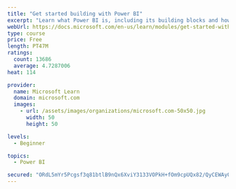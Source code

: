 ```yaml
---
title: "Get started building with Power BI"
excerpt: "Learn what Power BI is, including its building blocks and how they work together."
webUrl: https://docs.microsoft.com/en-us/learn/modules/get-started-with-power-bi/
type: course
price: Free
length: PT47M
ratings:
  count: 13686
  average: 4.7287006
heat: 114

provider:
  name: Microsoft Learn
  domain: microsoft.com
  images:
    - url: /assets/images/organizations/microsoft.com-50x50.jpg
      width: 50
      height: 50

levels:
  - Beginner

topics:
  - Power BI

secured: "ORdL5mYr5Pcgsf3q81btlB9nQx6XviY3133VOPkH+fOm9cpUQx82/QyCEWAyQADMjwYB1GAaYJ97x7SJG03j/zVR8JwYhrR7oAofuCj4FPUuLdlPjBq5M7XXzSsZnmfy9mIWmbjq/TSII1cUZIQyY8SlOMVL4QDLEd8MhVLMQbT5vXf+mHQMNW2lSLdhOOjTcwj2aekgFAaRoFCW5KgFB9RSaqTrNMqno/2LZrC3Vp+NRLUqvgOXYHW0RThlMD8r2pt2lHaptMUzE3Uq6KI1m2ekDdA01LfKdLjgakrIFGsQlKcmEEpR7ldPN2mFUphhlcjJuSHfaemXoBYNRKBf26GgwoLIhNwlAM30h7LmiA/LJmVFAjX+eK1h6oN0Ww/wrft+5I2c7DflcBio4/dRdw==;yiTkhIp7v9FrSmll/KMxWg=="
---
```


